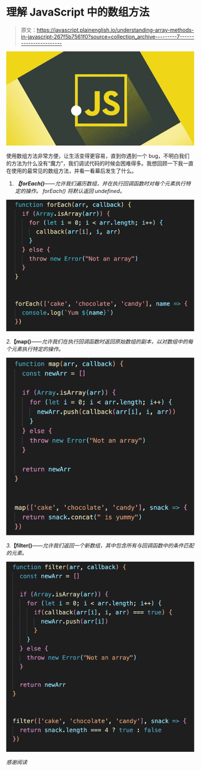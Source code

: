 # 理解 JavaScript 中的数组方法

> 原文：<https://javascript.plainenglish.io/understanding-array-methods-in-javascript-267f5b7561f0?source=collection_archive---------7----------------------->

![](img/90fc654f27978cdcfb69e2ac31118870.png)

使用数组方法非常方便，让生活变得更容易，直到你遇到一个 bug，不明白我们的方法为什么没有“魔力”，我们调试代码的时候会困难得多。我想回顾一下我一直在使用的最常见的数组方法，并看一看幕后发生了什么。

1.  ***【forEach()****——允许我们遍历数组，并在执行回调函数时对每个元素执行特定的操作。 *forEach()* 将默认返回 undefined。*

*![](img/6e300f08471c442900117d380b8e874f.png)*

*2.***【map()***——允许我们在执行回调函数时返回原始数组的副本，以对数组中的每个元素执行特定的操作。*

*![](img/97ece6b46598ac38f8b7841b5cc990cf.png)*

*3.***【filter()***——允许我们返回一个新数组，其中包含所有与回调函数中的条件匹配的元素。*

*![](img/4e1618e7e9237269b1ae4858fd669a55.png)*

*感谢阅读*